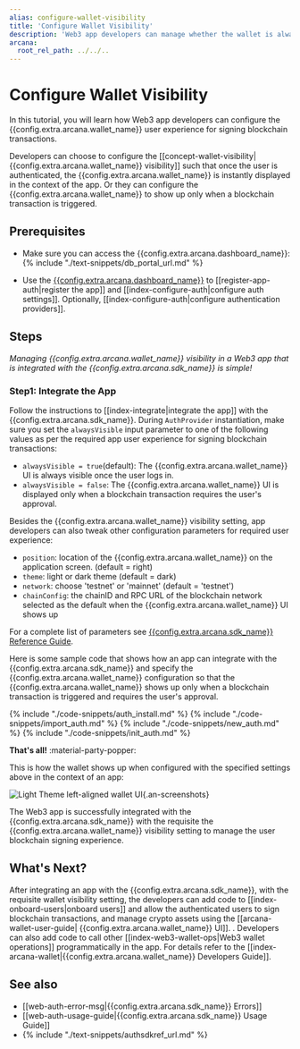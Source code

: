 ```yaml
---
alias: configure-wallet-visibility
title: 'Configure Wallet Visibility'
description: 'Web3 app developers can manage whether the wallet is always visible or shows up only when a blockchain transaction is triggered.'
arcana:
  root_rel_path: ../../..
---
```


# Configure Wallet Visibility

In this tutorial, you will learn how Web3 app developers can configure the {{config.extra.arcana.wallet_name}} user experience for signing blockchain transactions. 

Developers can choose to configure the [[concept-wallet-visibility|{{config.extra.arcana.wallet_name}} visibility]] such that once the user is authenticated, the {{config.extra.arcana.wallet_name}} is instantly displayed in the context of the app. Or they can configure the {{config.extra.arcana.wallet_name}} to show up only when a blockchain transaction is triggered.

## Prerequisites

* Make sure you can access the {{config.extra.arcana.dashboard_name}}: {% include "./text-snippets/db_portal_url.md" %}

* Use the [{{config.extra.arcana.dashboard_name}}]({{page.meta.arcana.root_rel_path}}/concepts/dashboard.md) to [[register-app-auth|register the app]] and [[index-configure-auth|configure auth settings]]. Optionally, [[index-configure-auth|configure authentication providers]].

## Steps

*Managing {{config.extra.arcana.wallet_name}} visibility in a Web3 app that is integrated with the {{config.extra.arcana.sdk_name}} is simple!*

### Step1: Integrate the App 

Follow the instructions to [[index-integrate|integrate the app]] with the {{config.extra.arcana.sdk_name}}. During `AuthProvider` instantiation, make sure you set the `alwaysVisible` input parameter to one of the following values as per the required app user experience for signing blockchain transactions:

* `alwaysVisible = true`(default): The {{config.extra.arcana.wallet_name}} UI is always visible once the user logs in.
* `alwaysVisible = false`: The {{config.extra.arcana.wallet_name}} UI is displayed only when a blockchain transaction requires the user's approval.

Besides the {{config.extra.arcana.wallet_name}} visibility setting, app developers can also tweak other configuration parameters for required user experience:

* `position`: location of the {{config.extra.arcana.wallet_name}} on the application screen.  (default = right)
* `theme`: light or dark theme (default = dark)
* `network`: choose 'testnet' or 'mainnet' (default = 'testnet')
* `chainConfig`: the chainID and RPC URL of the blockchain network selected as the default when the {{config.extra.arcana.wallet_name}} UI shows up

For a complete list of parameters see [{{config.extra.arcana.sdk_name}} Reference Guide](https://authsdk-ref-guide.netlify.app/interfaces/constructorparams).

Here is some sample code that shows how an app can integrate with the {{config.extra.arcana.sdk_name}} and specify the {{config.extra.arcana.wallet_name}} configuration so that the {{config.extra.arcana.wallet_name}} shows up only when a blockchain transaction is triggered and requires the user's approval.

{% include "./code-snippets/auth_install.md" %}
{% include "./code-snippets/import_auth.md" %}
{% include "./code-snippets/new_auth.md" %}
{% include "./code-snippets/init_auth.md" %}

**That's all!** :material-party-popper:

This is how the wallet shows up when configured with the specified settings above in the context of an app:

![Light Theme left-aligned wallet UI](/img/an_wallet_left_light_theme.png){.an-screenshots}

The Web3 app is successfully integrated with the {{config.extra.arcana.sdk_name}} with the requisite the {{config.extra.arcana.wallet_name}} visibility setting to manage the user blockchain signing experience.

## What's Next?

After integrating an app with the {{config.extra.arcana.sdk_name}}, with the requisite wallet visibility setting, the developers can add code to [[index-onboard-users|onboard users]] and allow the authenticated users to sign blockchain transactions, and manage crypto assets using the [[arcana-wallet-user-guide| {{config.extra.arcana.wallet_name}} UI]]. . Developers can also add code to call other [[index-web3-wallet-ops|Web3 wallet operations]] programmatically in the app. For details refer to the [[index-arcana-wallet|{{config.extra.arcana.wallet_name}} Developers Guide]].

## See also

* [[web-auth-error-msg|{{config.extra.arcana.sdk_name}} Errors]]
* [[web-auth-usage-guide|{{config.extra.arcana.sdk_name}} Usage Guide]]
* {% include "./text-snippets/authsdkref_url.md" %}
